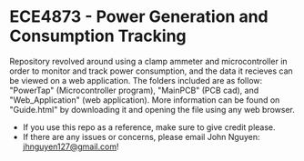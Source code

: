 # ECE4873 - Power Generation and Consumption Tracking
Repository revolved around using a clamp ammeter and microcontroller in order to monitor and track power consumption, and the data it recieves can be viewed on a web application. The folders included are as follow: "PowerTap" (Microcontroller program), "MainPCB" (PCB cad), and "Web_Application" (web application). More information can be found on "Guide.html" by downloading it and opening the file using any web browser.

* If you use this repo as a reference, make sure to give credit please.
* If there are any issues or concerns, please email John Nguyen: jhnguyen127@gmail.com!

